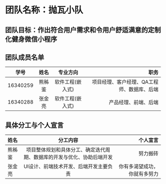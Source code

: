 # 团队名称：抛瓦小队

## 团队目标：作出符合用户需求和令用户舒适满意的定制化健身微信小程序

## 团队成员名单

| 学号 | 姓名 | 专业方向 | 职务 |
| - | :-: | :-: | -: | 
| 16340259 | 熊秭鉴 | 软件工程(嵌入式) | 项目经理、客户经理、QA工程师、数据库、后端
| 16340288 | 张金亮 | 软件工程(嵌入式) | 产品经理、前端、后端

## 具体分工与个人宣言

| 姓名 | 分工内容 | 个人宣言 |
| - | :-: | -: | 
| 熊秭鉴 | 项目整体规划和具体分工、确定迭代周期、数据库的开发与优化、协助后端开发 | 努力搬砖 |
| 张金亮 |  UI设计、前端技术开发、后端开发主要负责 |  你有多渴望成功，你就有多努力 |